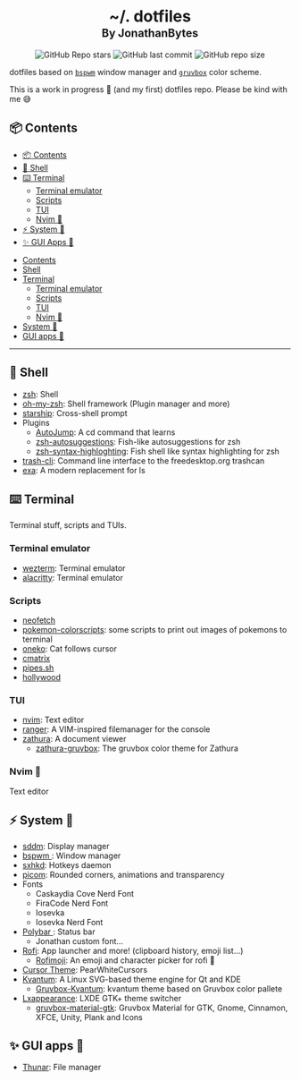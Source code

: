 <h1 align="center">
<a name="top">~/. dotfiles</a> <br/>
<sup><sub>By JonathanBytes</sub></sup>
</h1>

<div align="center">

![GitHub Repo stars](https://img.shields.io/github/stars/JonathanBytes/dotfiles?style=for-the-badge&color=79978C) ![GitHub last commit](https://img.shields.io/github/last-commit/JonathanBytes/dotfiles?style=for-the-badge&color=79978C) ![GitHub repo size](https://img.shields.io/github/repo-size/JonathanBytes/dotfiles?style=for-the-badge&color=79978C)
</div>

dotfiles based on [`bspwm`](https://github.com/baskerville/bspwm) window manager and [`gruvbox`](https://github.com/morhetz/gruvbox) color scheme.

This is a work in progress :hammer: (and my first) dotfiles repo. Please be kind with me 😅

## :package: Contents 

  - [:package: Contents](#contents)
  - [:shell: Shell](#shell)
  - [:keyboard: Terminal](#terminal)
    * [Terminal emulator](#terminal-emulator)
    * [Scripts](#scripts)
    * [TUI](#tui)
    * [Nvim :hammer:](#nvim)
  - [:zap: System :hammer:](#system)
  - [:sparkles: GUI Apps :hammer:](#gui-apps)

  * [Contents](#package-contents)
   * [Shell](#shell-shell)
   * [Terminal](#keyboard-terminal)
      * [Terminal emulator](#terminal-emulator)
      * [Scripts](#scripts)
      * [TUI](#tui)
      * [Nvim <g-emoji class="g-emoji" alias="hammer" fallback-src="https://github.githubassets.com/images/icons/emoji/unicode/1f528.png">🔨</g-emoji>](#nvim-hammer)
   * [System <g-emoji class="g-emoji" alias="hammer" fallback-src="https://github.githubassets.com/images/icons/emoji/unicode/1f528.png">🔨</g-emoji>](#zap-system-hammer)
   * [GUI apps <g-emoji class="g-emoji" alias="hammer" fallback-src="https://github.githubassets.com/images/icons/emoji/unicode/1f528.png">🔨</g-emoji>](#sparkles-gui-apps-hammer)


---

## :shell: Shell 

- [zsh](https://www.zsh.org/): Shell
- [oh-my-zsh](https://ohmyz.sh/#install): Shell framework (Plugin manager and more)
- [starship](https://starship.rs/): Cross-shell prompt
- Plugins
  - [AutoJump](https://github.com/wting/autojump): A cd command that learns
  - [zsh-autosuggestions](https://github.com/zsh-users/zsh-autosuggestions/blob/master/INSTALL.md#oh-my-zsh): Fish-like autosuggestions for zsh 
  - [zsh-syntax-highloghting](https://github.com/zsh-users/zsh-syntax-highlighting/blob/master/INSTALL.md): Fish shell like syntax highlighting for zsh
- [trash-cli](https://github.com/andreafrancia/trash-cli): Command line interface to the freedesktop.org trashcan
- [exa](https://the.exa.website/): A modern replacement for ls

## :keyboard: Terminal

Terminal stuff, scripts and TUIs.

### Terminal emulator

- [wezterm](https://github.com/wez/wezterm): Terminal emulator
- [alacritty](https://github.com/alacritty/alacritty): Terminal emulator

### Scripts

- [neofetch]()
- [pokemon-colorscripts](https://gitlab.com/phoneybadger/pokemon-colorscripts): some scripts to print out images of pokemons to terminal 
- [oneko](https://github.com/tie/oneko): Cat follows cursor
- [cmatrix](https://github.com/abishekvashok/cmatrix)
- [pipes.sh](https://github.com/pipeseroni/pipes.sh)
- [hollywood](https://github.com/dustinkirkland/hollywood)

### TUI


- [nvim](#nvim): Text editor
- [ranger](https://github.com/ranger/ranger): A VIM-inspired filemanager for the console
- [zathura](https://pwmt.org/projects/zathura/): A document viewer
  - [zathura-gruvbox](https://github.com/eastack/zathura-gruvbox): The gruvbox color theme for Zathura 

### Nvim :hammer:

Text editor

## :zap: System :hammer:

- [sddm](https://github.com/sddm/sddm): Display manager
- [ bspwm ](https://github.com/baskerville/bspwm): Window manager
- [sxhkd](https://github.com/baskerville/sxhkd): Hotkeys daemon
- [picom](https://github.com/pijulius/picom): Rounded corners, animations and transparency
- Fonts
  - Caskaydia Cove Nerd Font
  - FiraCode Nerd Font
  - Iosevka
  - Iosevka Nerd Font
- [ Polybar ](https://github.com/polybar/polybar): Status bar
  - Jonathan custom font...
- [Rofi](https://github.com/davarotium/rofi): App launcher and more! (clipboard history, emoji list...)
  - [Rofimoji](https://github.com/fdw/rofimoji): An emoji and character picker for rofi 😬   
- [Cursor Theme](https://www.gnome-look.org/p/1327310/): PearWhiteCursors
- [Kvantum](https://github.com/tsujan/Kvantum): A Linux SVG-based theme engine for Qt and KDE 
  - [Gruvbox-Kvantum](https://github.com/sourav2k/Gruvbox-Kvantum): kvantum theme based on Gruvbox color pallete
- [Lxappearance](https://github.com/lxde/lxappearance): LXDE GTK+ theme switcher 
  - [gruvbox-material-gtk](https://github.com/TheGreatMcPain/gruvbox-material-gtk): Gruvbox Material for GTK, Gnome, Cinnamon, XFCE, Unity, Plank and Icons 

## :sparkles: GUI apps :hammer:

- [Thunar](https://gitlab.xfce.org/xfce/thunar): File manager
